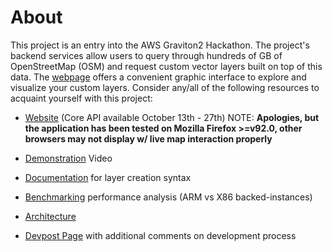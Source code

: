 # About

This project is an entry into the AWS Graviton2 Hackathon. The project's backend services allow users to query through hundreds of GB of OpenStreetMap (OSM) and request custom vector layers built on top of this data. The [webpage](https://tiles.maphub.dev/index.html) offers a convenient graphic interface to explore and visualize your custom layers. Consider any/all of the following resources to acquaint yourself with this project:

- [Website](https://tiles.maphub.dev/index.html) (Core API available October 13th - 27th)
NOTE: **Apologies, but the application has been tested on Mozilla Firefox >=v92.0, other browsers may not display w/ live map interaction properly**


- [Demonstration](https://youtu.be/v0HkPr46eqA) Video
- [Documentation](https://tiles.maphub.dev/docs/pages/docs.html) for layer creation syntax
- [Benchmarking](https://tiles.maphub.dev/docs/pages/readme.html) performance analysis (ARM vs X86 backed-instances)
- [Architecture](https://tiles.maphub.dev/docs/pages/arch.pdf)
- [Devpost Page](https://devpost.com/software/tileserver) with additional comments on development process
